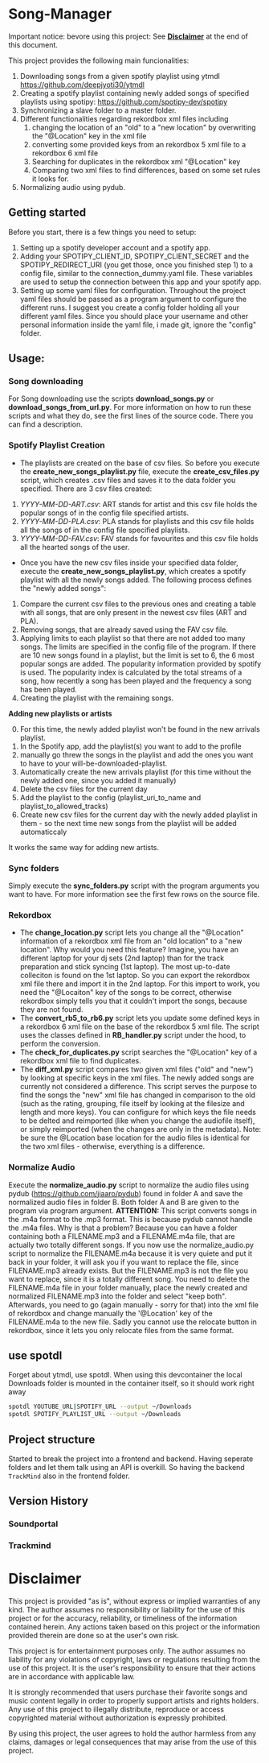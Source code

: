 # Song-Manager
Important notice: bevore using this project: See **[Disclaimer](#disclaimer)** at the end of this document.

This project provides the following main funcionalities:
1. Downloading songs from a given spotify playlist using ytmdl https://github.com/deepjyoti30/ytmdl
2. Creating a spotify playlist containing newly added songs of specified playlists using spotipy: https://github.com/spotipy-dev/spotipy
3. Synchronizing a slave folder to a master folder.
4. Different functionalities regarding rekordbox xml files including
    1. changing the location of an "old" to a "new location" by overwriting the "@Location" key in the xml file
    2. converting some provided keys from an rekordbox 5 xml file to a rekordbox 6 xml file
    3. Searching for duplicates in the rekordbox xml "@Location" key
    4. Comparing two xml files to find differences, based on some set rules it looks for.
5. Normalizing audio using pydub.

## Getting started
Before you start, there is a few things you need to setup:
1. Setting up a spotify developer account and a spotify app.
2. Adding your SPOTIPY_CLIENT_ID, SPOTIPY_CLIENT_SECRET and the SPOTIPY_REDIRECT_URI (you get those, once you finished step 1) to a config file, similar to the connection_dummy.yaml file. These variables are used to setup the connection between this app and your spotify app.
3. Setting up some yaml files for configuration. Throughout the project yaml files should be passed as a program argument to configure the different runs. I suggest you create a config folder holding all your different yaml files. Since you should place your username and other personal information inside the yaml file, i made git, ignore the "config" folder.

## Usage:
### Song downloading
For Song downloading use the scripts **download_songs.py** or **download_songs_from_url.py**. For more information on how to run these scripts and what they do, see the first lines of the source code. There you can find a description.

### Spotify Playlist Creation
* The playlists are created on the base of csv files. So before you execute the **create_new_songs_playlist.py** file, execute the **create_csv_files.py** script, which creates .csv files and saves it to the data folder you specified. There are 3 csv files created:
1. *YYYY-MM-DD-ART.csv*: ART stands for artist and this csv file holds the popular songs of in the config file specified artists.
3. *YYYY-MM-DD-PLA.csv*: PLA stands for playlists and this csv file holds all the songs of in the config file specified playlists.
2. *YYYY-MM-DD-FAV.csv*: FAV stands for favourites and this csv file holds all the hearted songs of the user.

* Once you have the new csv files inside your specified data folder, execute the **create_new_songs_playlist.py**, which creates a spotify playlist with all the newly songs added. The following process defines the "newly added songs":
1. Compare the current csv files to the previous ones and creating a table with all songs, that are only present in the newest csv files (ART and PLA).
2. Removing songs, that are already saved using the FAV csv file.
3. Applying limits to each playlist so that there are not added too many songs. The limits are specified in the config file of the program. If there are 10 new songs found in a playlist, but the limit is set to 6, the 6 most popular songs are added. The popularity information provided by spotify is used. The popularity index is calculated by the total streams of a song, how recently a song has been played and the frequency a song has been played.
4. Creating the playlist with the remaining songs.

**Adding new playlists or artists**

0. For this time, the newly added playlist won't be found in the new arrivals playlist.
1. In the Spotify app, add the playlist(s) you want to add to the profile
2. manually go threw the songs in the playlist and add the ones you want to have to your will-be-downloaded-playlist.
3. Automatically create the new arrivals playlist (for this time without the newly added one, since you added it manually)
4. Delete the csv files for the current day
5. Add the playlist to the config (playlist_uri_to_name and playlist_to_allowed_tracks)
6. Create new csv files for the current day with the newly added playlist in them - so the next time new songs from the playlist will be added automaticcaly

It works the same way for adding new artists.

### Sync folders
Simply execute the **sync_folders.py** script with the program arguments you want to have. For more information see the first few rows on the source file.

### Rekordbox
* The **change_location.py** script lets you change all the "@Location" information of a rekordbox xml file from an "old location" to a "new location". Why would you need this feature? Imagine, you have an different laptop for your dj sets (2nd laptop) than for the track preparation and stick syncing (1st laptop). The most up-to-date colleciton is found on the 1st laptop. So you can export the rekordbox xml file there and import it in the 2nd laptop. For this import to work, you need the "@Locaiton" key of the songs to be correct, otherwise rekordbox simply tells you that it couldn't import the songs, because they are not found.
* The **convert_rb5_to_rb6.py** script lets you update some defined keys in a rekordbox 6 xml file on the base of the rekordbox 5 xml file. The script uses the classes defined in **RB_handler.py** script under the hood, to perform the conversion.
* The **check_for_duplicates.py** script searches the "@Location" key of a rekordbox xml file to find duplicates.
* The **diff_xml.py** script compares two given xml files ("old" and "new") by looking at specific keys in the xml files. The newly added songs are currently not considered a difference. This script serves the purpose to find the songs the "new" xml file has changed in comparison to the old (such as the rating, grouping, file itself by looking at the filesize and length and more keys). You can configure for which keys the file needs to be delted and reimported (like when you change the audiofile itself), or simply reimported (when the changes are only in the metadata). Note: be sure the @Location base location for the audio files is identical for the two xml files - otherwise, everything is a difference.

### Normalize Audio
Execute the **normalize_audio.py** script to normalize the audio files using pydub (https://github.com/jiaaro/pydub) found in folder A and save the normalized audio files in folder B. Both folder A and B are given to the program via program argument.
**ATTENTION:** This script converts songs in the .m4a format to the .mp3 format. This is because pydub cannot handle the .m4a files. Why is that a problem? Because you can have a folder containing both a FILENAME.mp3 and a FILENAME.m4a file, that are actually two totally different songs. If you now use the normalize_audio.py script to normalize the FILENAME.m4a because it is very quiete and put it back in your folder, it will ask you if you want to replace the file, since FILENAME.mp3 already exists. But the FILENAME.mp3 is not the file you want to replace, since it is a totally different song. You need to delete the FILENAME.m4a file in your folder manually, place the newly created and normalized FILENAME.mp3 into the folder and select "keep both". Afterwards, you need to go (again manually - sorry for that) into the xml file of rekordbox and change manually the '@Location' key of the FILENAME.m4a to the new file. Sadly you cannot use the relocate button in rekordbox, since it lets you only relocate files from the same format.

## use spotdl

Forget about ytmdl, use spotdl. When using this devcontainer the local Downloads folder is mounted in the container itself, so it should work right away
```bash
spotdl YOUTUBE_URL|SPOTIFY_URL --output ~/Downloads
spotdl SPOTIFY_PLAYLIST_URL --output ~/Downloads
```

## Project structure
Started to break the project into a frontend and backend. Having seperate folders and let them talk using an API is overkill. So having the backend `TrackMind` also in the frontend folder.

## Version History

### Soundportal

### Trackmind

# Disclaimer
This project is provided "as is", without express or implied warranties of any kind. The author assumes no responsibility or liability for the use of this project or for the accuracy, reliability, or timeliness of the information contained herein. Any actions taken based on this project or the information provided therein are done so at the user's own risk.

This project is for entertainment purposes only. The author assumes no liability for any violations of copyright, laws or regulations resulting from the use of this project. It is the user's responsibility to ensure that their actions are in accordance with applicable law.

It is strongly recommended that users purchase their favorite songs and music content legally in order to properly support artists and rights holders. Any use of this project to illegally distribute, reproduce or access copyrighted material without authorization is expressly prohibited.

By using this project, the user agrees to hold the author harmless from any claims, damages or legal consequences that may arise from the use of this project.
